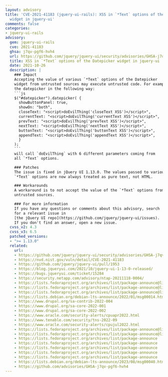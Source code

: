 ```yaml
---
layout: advisory
title: 'CVE-2021-41183 (jquery-ui-rails): XSS in `*Text` options of the Datepicker
  widget in jquery-ui'
comments: false
categories:
- jquery-ui-rails
advisory:
  gem: jquery-ui-rails
  cve: 2021-41183
  ghsa: j7qv-pgf6-hvh4
  url: https://github.com/jquery/jquery-ui/security/advisories/GHSA-j7qv-pgf6-hvh4
  title: XSS in `*Text` options of the Datepicker widget in jquery-ui
  date: 2021-10-26
  description: |
    ### Impact
    Accepting the value of various `*Text` options of the Datepicker
    widget from untrusted sources may execute untrusted code. For example, initializing
    the datepicker in the following way:
    ```js
    $("#datepicker").datepicker( {
      showButtonPanel: true,
      showOn: "both",
      closeText: "<script>doEvilThing('closeText XSS')</script>",
      currentText: "<script>doEvilThing('currentText XSS')</script>",
      prevText: "<script>doEvilThing('prevText XSS')</script>",
      nextText: "<script>doEvilThing('nextText XSS')</script>",
      buttonText: "<script>doEvilThing('buttonText XSS')</script>",
      appendText: "<script>doEvilThing('appendText XSS')</script>",
      }
    );
    ```
    will call `doEvilThing` with 6 different parameters coming from
    all `*Text` options.

    ### Patches
    The issue is fixed in jQuery UI 1.13.0. The values passed to various
    `*Text` options are now always treated as pure text, not HTML.

    ### Workarounds
    A workaround is to not accept the value of the `*Text` options from
    untrusted sources.

    ### For more information
    If you have any questions or comments about this advisory, search
    for a relevant issue in
    [the jQuery UI repo](https://github.com/jquery/jquery-ui/issues).
    If you don't find an answer, open a new issue.
  cvss_v2: 4.3
  cvss_v3: 6.5
  patched_versions:
  - ">= 1.13.0"
  related:
    url:
    - https://github.com/jquery/jquery-ui/security/advisories/GHSA-j7qv-pgf6-hvh4
    - https://nvd.nist.gov/vuln/detail/CVE-2021-41183
    - https://github.com/jquery/jquery-ui/pull/1953
    - https://blog.jqueryui.com/2021/10/jquery-ui-1-13-0-released/
    - https://bugs.jqueryui.com/ticket/15284
    - https://security.netapp.com/advisory/ntap-20211118-0004/
    - https://lists.fedoraproject.org/archives/list/package-announce@lists.fedoraproject.org/message/NXIUUBRVLA4E7G7MMIKCEN75YN7UFERW/
    - https://lists.fedoraproject.org/archives/list/package-announce@lists.fedoraproject.org/message/O74SXYY7RGXREQDQUDQD4BPJ4QQTD2XQ/
    - https://lists.fedoraproject.org/archives/list/package-announce@lists.fedoraproject.org/message/SNXA7XRKGINWSUIPIZ6ZBCTV6N3KSHES/
    - https://lists.debian.org/debian-lts-announce/2022/01/msg00014.html
    - https://www.drupal.org/sa-contrib-2022-004
    - https://www.drupal.org/sa-core-2022-001
    - https://www.drupal.org/sa-core-2022-002
    - https://www.oracle.com/security-alerts/cpuapr2022.html
    - https://www.tenable.com/security/tns-2022-09
    - https://www.oracle.com/security-alerts/cpujul2022.html
    - https://lists.fedoraproject.org/archives/list/package-announce@lists.fedoraproject.org/message/HVKIOWSXL2RF2ULNAP7PHESYCFSZIJE3/
    - https://lists.fedoraproject.org/archives/list/package-announce@lists.fedoraproject.org/message/SGSY236PYSFYIEBRGDERLA7OSY6D7XL4/
    - https://lists.fedoraproject.org/archives/list/package-announce
    - https://lists.fedoraproject.org/archives/list/package-announce
    - https://lists.fedoraproject.org/archives/list/package-announce
    - https://lists.fedoraproject.org/archives/list/package-announce
    - https://lists.fedoraproject.org/archives/list/package-announce
    - https://lists.debian.org/debian-lts-announce/2023/08/msg00040.html
    - https://github.com/advisories/GHSA-j7qv-pgf6-hvh4
---
```


